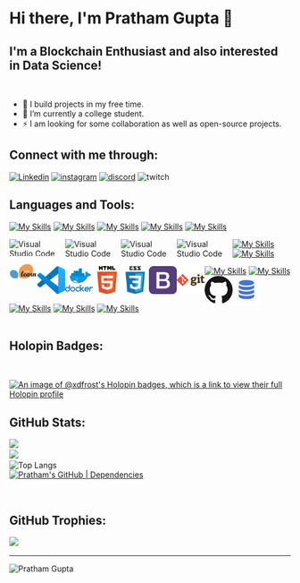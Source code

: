 # Hi there, I'm Pratham Gupta 👋
## I'm a Blockchain Enthusiast and also interested in Data Science!

<br />

- 🔭 I build projects in my free time.
- 🌱 I’m currently a college student.
- ⚡ I am looking for some collaboration as well as open-source projects.


## Connect with me through:

<a href="https://www.linkedin.com/in/pratham-gupta-590445255/">![Linkedin](https://img.shields.io/badge/linkedin-%230077B5.svg?style=for-the-badge&logo=linkedin&logoColor=white)<a/>
<a href="https://www.instagram.com/__frostxd/">![instagram](https://img.shields.io/badge/Instagram-%23E4405F.svg?style=for-the-badge&logo=Instagram&logoColor=white)<a/>
<a href="https://discord.com/users/962605552578478130">![discord](https://img.shields.io/badge/Discord-%235865F2.svg?style=for-the-badge&logo=discord&logoColor=white)<a/>
![twitch](https://img.shields.io/badge/Twitch-%239146FF.svg?style=for-the-badge&logo=Twitch&logoColor=white)
<br />

## Languages and Tools:

[![My Skills](https://skillicons.dev/icons?i=python)](https://skillicons.dev)
[![My Skills](https://skillicons.dev/icons?i=solidity)](https://skillicons.dev)
[![My Skills](https://skillicons.dev/icons?i=java)](https://skillicons.dev)
[![My Skills](https://skillicons.dev/icons?i=cpp)](https://skillicons.dev)
[![My Skills](https://skillicons.dev/icons?i=javascript)](https://skillicons.dev)
<br/> 

[<img align="left" alt="Visual Studio Code" width="100px" height = "30px" src="https://img.shields.io/badge/powerbi-%23150458.svg?style=for-the-badge&logo=powerbi&logoColor=white" />][Powerbi]
[<img align="left" alt="Visual Studio Code" width="100px" src="https://img.shields.io/badge/pandas-%23150458.svg?style=for-the-badge&logo=pandas&logoColor=white" />][Pandas]
[<img align="left" alt="Visual Studio Code" width="100px" src="https://img.shields.io/badge/numpy-%23013243.svg?style=for-the-badge&logo=numpy&logoColor=white" />][Numpy]
[<img align="left" alt="Visual Studio Code" width="100px" src="https://img.shields.io/badge/Matplotlib-%23ffffff.svg?style=for-the-badge&logo=Matplotlib&logoColor=black" />][Matplotlib]
[![My Skills](https://skillicons.dev/icons?i=django)](https://skillicons.dev)
[![My Skills](https://skillicons.dev/icons?i=flask)](https://skillicons.dev)
[<img align="left" alt="Sklearn" width="50px" src="https://raw.githubusercontent.com/github/explore/80688e429a7d4ef2fca1e82350fe8e3517d3494d/topics/scikit-learn/scikit-learn.png" />][scikit-learn]

[![My Skills](https://skillicons.dev/icons?i=postgres)](https://skillicons.dev)
[<img align="left" alt="Visual Studio Code" width="50px" src="https://raw.githubusercontent.com/github/explore/80688e429a7d4ef2fca1e82350fe8e3517d3494d/topics/visual-studio-code/visual-studio-code.png" />][Visual Studio Code]
[![My Skills](https://skillicons.dev/icons?i=neovim)](https://skillicons.dev)
[<img align="left" alt="docker" width="50px" src="https://raw.githubusercontent.com/github/explore/80688e429a7d4ef2fca1e82350fe8e3517d3494d/topics/docker/docker.png" />][docker]
[<img align="left" alt="HTML5" width="50px" src="https://raw.githubusercontent.com/github/explore/80688e429a7d4ef2fca1e82350fe8e3517d3494d/topics/html/html.png" />][HTML5]
[<img align="left" alt="CSS" width="50px" src="https://raw.githubusercontent.com/github/explore/80688e429a7d4ef2fca1e82350fe8e3517d3494d/topics/css/css.png" />][CSS]
[<img align="left" alt="Bootstrap" width="50px" src="https://raw.githubusercontent.com/github/explore/80688e429a7d4ef2fca1e82350fe8e3517d3494d/topics/bootstrap/bootstrap.png" />][Bootstrap]
[<img align="left" alt="Git" width="50px" src="https://raw.githubusercontent.com/github/explore/80688e429a7d4ef2fca1e82350fe8e3517d3494d/topics/git/git.png" />][Git]
[<img align="left" alt="GitHub" width="50px" src="https://raw.githubusercontent.com/github/explore/78df643247d429f6cc873026c0622819ad797942/topics/github/github.png" />][GitHub]
[<img align="left" alt="SQL" width="50px" src="https://raw.githubusercontent.com/github/explore/80688e429a7d4ef2fca1e82350fe8e3517d3494d/topics/sql/sql.png" />][sql]
[![My Skills](https://skillicons.dev/icons?i=sqlite)](https://skillicons.dev)
[![My Skills](https://skillicons.dev/icons?i=remix)](https://skillicons.dev)
[![My Skills](https://skillicons.dev/icons?i=postman)](https://skillicons.dev)
<br /> 
<br /> 


## Holopin Badges:

<br>

[![An image of @xdfrost's Holopin badges, which is a link to view their full Holopin profile](https://holopin.me/xdfrost)](https://holopin.io/@xdfrost)

## GitHub Stats:
![](https://github-readme-stats.vercel.app/api?username=XDFrost&theme=radical&hide_border=true&include_all_commits=true&count_private=true)<br/>
![](https://github-readme-streak-stats.herokuapp.com/?user=XDFrost&theme=radical&hide_border=true)<br/>
![Top Langs](https://github-readme-stats.vercel.app/api/top-langs/?username=XDFrost&theme=radical&hide_border=true&include_all_commits=true&count_private=true&hide_progress=true)
<br>
[![Pratham's GitHub | Dependencies](https://stats.quine.sh/XDFrost/dependencies?theme=dark)](https://quine.sh?utm_source=widgets&utm_campaign=XDFrost)

<br/>

## GitHub Trophies:
![](https://github-profile-trophy.vercel.app/?username=XDFrost&theme=radical&no-frame=true&no-bg=true&margin-w=4)

---

<p align="left"> <img src="https://komarev.com/ghpvc/?username=XDFrost&label=Profile%20views&color=0e75b6&style=flat" alt="Pratham Gupta" /> </p>


[instagram]: https://www.instagram.com/__frostxd/
[Linkedin]: https://www.linkedin.com/in/pratham-gupta-590445255/
[discord]: https://discord.com/users/962605552578478130
[Visual Studio Code]: https://code.visualstudio.com/download
[Git]: https://git-scm.com/downloads
[Github]: https://desktop.github.com/
[Python]: https://www.python.org/downloads/
[HTML5]: https://en.wikipedia.org/wiki/HTML
[CSS]: https://en.wikipedia.org/wiki/CSS
[javascript]: https://en.wikipedia.org/wiki/JavaScript
[twitch]: https://www.twitch.tv/ig_frostxd
[cpp]: https://sourceforge.net/projects/orwelldevcpp/
[sql]: https://dev.mysql.com/doc/
[docker]: https://docs.docker.com
[Numpy]: https://numpy.org/doc/
[Pandas]: https://pandas.pydata.org/docs/
[Java]: https://docs.oracle.com/en/java/
[Bootstrap]: https://getbootstrap.com
[Flask]: https://flask.palletsprojects.com/en/3.0.x/
[Matplotlib]: https://matplotlib.org
[scikit-learn]: https://scikit-learn.org/stable/
[Django]: https://www.djangoproject.com/
[Powerbi]: https://www.microsoft.com/en-us/power-platform/products/power-bi/downloads
[Neovim]: https://neovim.io/
